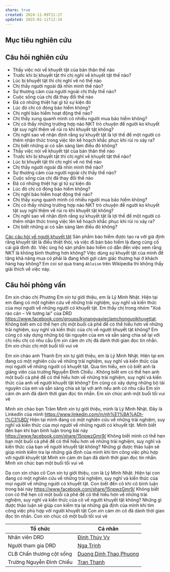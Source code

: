 ```yaml
---
share: true
created: 2024-11-09T21:27
updated: 2025-01-11T12:34
---
```

## Mục tiêu nghiên cứu
## Câu hỏi nghiên cứu
- Thấy việc nói về khuyết tật của bản thân thế nào
- Trước khi bị khuyết tật thì chị nghĩ về khuyết tật thế nào? 
- Lúc bị khuyết tật thì chị nghĩ về nó thế nào
- Chị thấy người ngoài đã nhìn mình thế nào?
- Sự thương cảm của người ngoài chị thấy thế nào?
- Cuộc sống của chị đã thay đổi thế nào
- Đã có những thiệt hại gì từ sự kiện đó
- Lúc đó chị có đóng bảo hiểm không? 
- Chị nghĩ bảo hiểm hoạt động thế nào?
- Chị thấy xung quanh mình có nhiều người mua bảo hiểm không?
- Chị có thấy những trường hợp nào NKT trò chuyện để người ko khuyết tật suy nghĩ thêm về rủi ro khi khuyết tật không?
- Chị nghĩ sao về nhận định rằng sự khuyết tật là lợi thế để một người có thêm nhận thức trong việc lên kế hoạch khắc phục khi rủi ro xảy ra?
- Chị biết những ai có sẵn sàng làm điều đó không?
- Thấy việc nói về khuyết tật của bản thân thế nào
- Trước khi bị khuyết tật thì chị nghĩ về khuyết tật thế nào? 
- Lúc bị khuyết tật thì chị nghĩ về nó thế nào
- Chị thấy người ngoài đã nhìn mình thế nào?
- Sự thương cảm của người ngoài chị thấy thế nào?
- Cuộc sống của chị đã thay đổi thế nào
- Đã có những thiệt hại gì từ sự kiện đó
- Lúc đó chị có đóng bảo hiểm không? 
- Chị nghĩ bảo hiểm hoạt động thế nào?
- Chị thấy xung quanh mình có nhiều người mua bảo hiểm không?
- Chị có thấy những trường hợp nào NKT trò chuyện để người ko khuyết tật suy nghĩ thêm về rủi ro khi khuyết tật không?
- Chị nghĩ sao về nhận định rằng sự khuyết tật là lợi thế để một người có thêm nhận thức trong việc lên kế hoạch khắc phục khi rủi ro xảy ra?
- Chị biết những ai có sẵn sàng làm điều đó không?




[Các câu hỏi về người khuyết tật](../../../../M%E1%BA%A1ng%20k%E1%BA%BFt%20n%E1%BB%91i%20nhu%20c%E1%BA%A7u/C%C3%A1c%20c%C3%A2u%20h%E1%BB%8Fi%20v%E1%BB%81%20ng%C6%B0%E1%BB%9Di%20khuy%E1%BA%BFt%20t%E1%BA%ADt.md)
Sản phẩm bảo hiểm được tạo ra với giả định rằng khuyết tất là điều thiệt thòi, và việc đi bán bảo hiểm là đang củng cố cái giả định đó. Việc ủng hộ sản phẩm bảo hiểm có dẫn đến việc xem rằng NKT là không bình thường hơn không? Việc dùng sự khuyết tật của mình để tăng khả năng mua có phải là đang khơi gợi cảm giác thương hại ở khách hàng hay không? Em coi sơ qua trang `Ableism` trên Wikipedia thì không thấy giải thích về việc này.
## Câu hỏi phỏng vấn





Em xin chào chị Phương
Em xin tự giới thiệu, em là Lý Minh Nhật. Hiện tại em đang có một nghiên cứu về những trải nghiệm, suy nghĩ và kiến thức của mọi người về những người có khuyết tật. Em thấy chị trong nhóm "Xoá rào cản – Vẽ tương lai" của DRD https://www.facebook.com/groups/kynangvavieclamchonguoikhuyettat. 
Không biết em có thể hẹn chị một buổi cà phê để có thể hiểu hơn về những trải nghiệm, suy nghĩ và kiến thức của chị về người khuyết tật không?
Em cũng có xây dựng những bộ tài nguyên của em và sẵn sàng chia sẻ lại với chị nếu chị có nhu cầu
Em xin cảm ơn chị đã dành thời gian đọc tin nhắn. Em xin chúc chị một buổi tối vui vẻ

Em xin chào anh Thanh
Em xin tự giới thiệu, em là Lý Minh Nhật. Hiện tại em đang có một nghiên cứu về những trải nghiệm, suy nghĩ và kiến thức của mọi người về những người có khuyết tật. Qua tìm hiểu, em có biết anh là giảng viên của trường Nguyễn Đình Chiểu . 
Không biết em có thể hẹn anh một buổi cà phê để có thể hiểu hơn về những trải nghiệm, suy nghĩ và kiến thức của anh về người khuyết tật không?
Em cũng có xây dựng những bộ tài nguyên của em và sẵn sàng chia sẻ lại với anh nếu anh có nhu cầu
Em xin cảm ơn anh đã dành thời gian đọc tin nhắn. Em xin chúc anh một buổi tối vui vẻ

Mình xin chào bạn Trâm
Mình xin tự giới thiệu, mình là Lý Minh Nhật. Đây là LinkedIn của mình https://www.linkedin.com/in/nh%E1%BA%ADt-l%C3%BD/
Hiện tại mình đang có một nghiên cứu về những trải nghiệm, suy nghĩ và kiến thức của mọi người về những người có khuyết tật. Minh biết đến bạn khi bạn bình luận trong bài này https://www.facebook.com/share/15npwzGmr9/
Không biết mình có thể hẹn bạn một buổi cà phê để có thể hiểu hơn về những trải nghiệm, suy nghĩ và kiến thức của bạn về người khuyết tật không? Những gì được thảo luận sẽ giúp mình kiểm tra lại những giả định của mình khi tìm công việc phù hợp với người khuyết tật
Mình xin cảm ơn bạn đã dành thời gian đọc tin nhắn. Mình xin chúc bạn một buổi tối vui vẻ

Dạ con xin chào cô
Con xin tự giới thiệu, con là Lý Minh Nhật. Hiện tại con đang có một nghiên cứu về những trải nghiệm, suy nghĩ và kiến thức của mọi người về những người có khuyết tật. Con biết đến cô khi cô bình luận trong bài này https://www.facebook.com/share/15npwzGmr9/
Không biết con có thể hẹn cô một buổi cà phê để có thể hiểu hơn về những trải nghiệm, suy nghĩ và kiến thức của cô về người khuyết tật không?
Những gì được thảo luận sẽ giúp con kiểm tra lại những giả định của mình khi tìm công việc phù hợp với người khuyết tật
Con xin cảm ơn cô đã dành thời gian đọc tin nhắn. Con xin chúc cô một buổi tối vui vẻ


| Tổ chức                  | Cá nhân                                                                 |
| ------------------------ | ----------------------------------------------------------------------- |
| Nhân viên DRD            | [Đinh Thúy Vy](https://www.facebook.com/Vydt.98/)                       |
| Người tham gia DRD       | [Nga Trịnh](https://www.facebook.com/nga.trinh.520/)                                                                        |
| CLB Chấn thương cột sống | [Duong Dinh Thao Phuong](https://www.facebook.com/thaophuong.duongdinh) |
| Trường Nguyễn Đình Chiểu | [Tran Thanh](https://www.facebook.com/tran.thanh.3152)                  |